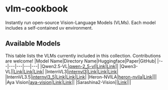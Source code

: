 # vlm-cookbook
Instantly run open-source Vision-Language Models (VLMs).
Each model includes a self-contained uv environment.

## Available Models
This table lists the VLMs currently included in this collection. Contributions are welcome!
|Model Name|Directory Name|Huggingface|Paper|GitHub|
|---|---|---|---|---|
|Qwen2.5-VL|[qwen-2_5-vl](./qwen-2_5-vl/)|[Link](https://huggingface.co/collections/Qwen/qwen25-vl-6795ffac22b334a837c0f9a5)|[Link](https://arxiv.org/abs/2502.13923)||
|Qwen3-VL||[Link](https://huggingface.co/docs/transformers/main/model_doc/qwen3_vl)|[Link](https://arxiv.org/abs/2505.09388)|[Link](https://github.com/QwenLM/Qwen3-VL)|
|InternVL3|[internvl3](./internvl3/)|[Link](https://huggingface.co/collections/OpenGVLab/internvl3-67f7f690be79c2fe9d74fe9d)|[Link](https://arxiv.org/abs/2504.10479)|[Link](https://github.com/OpenGVLab/InternVL)|
|InternVL3.5|[internvl3_5](./internvl3_5/)|[Link](https://huggingface.co/collections/OpenGVLab/internvl35-68ac87bd52ebe953485927fb)|[Link](https://arxiv.org/abs/2508.18265)|[Link](https://github.com/OpenGVLab/InternVL)|
|Heron-NVILA|[heron-nvila](./heron-nvila/)|[Link](https://huggingface.co/turing-motors/Heron-NVILA-Lite-15B)|||
|Aya Vision|[aya-vision](./aya-vision/)|[Link](https://huggingface.co/CohereLabs/aya-vision-8b)|[Link](https://arxiv.org/abs/2505.08751)||
|Sarashina2-Vision||[Link](https://huggingface.co/sbintuitions/sarashina2-vision-8b)|||